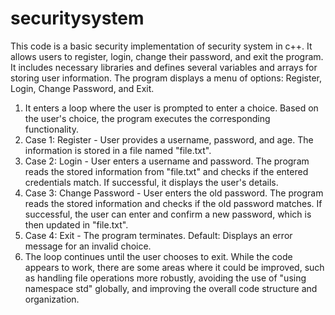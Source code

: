 # securitysystem
This  code is a basic security implementation of security system in c++. It allows users to register, login, change their password, and exit the program.
It includes necessary libraries and defines several variables and arrays for storing user information.
The program displays a menu of options: Register, Login, Change Password, and Exit.
1. It enters a loop where the user is prompted to enter a choice.
Based on the user's choice, the program executes the corresponding functionality.
2. Case 1: Register - User provides a username, password, and age. The information is stored in a file named "file.txt".
3. Case 2: Login - User enters a username and password. The program reads the stored information from "file.txt" and checks if the entered credentials match. If successful, it displays the user's details.
4. Case 3: Change Password - User enters the old password. The program reads the stored information and checks if the old password matches. If successful, the user can enter and confirm a new password, which is then updated in "file.txt".
5. Case 4: Exit - The program terminates.
Default: Displays an error message for an invalid choice.
6. The loop continues until the user chooses to exit.
While the code appears to work, there are some areas where it could be improved, such as handling file operations more robustly, avoiding the use of "using namespace std" globally, and improving the overall code structure and organization.
